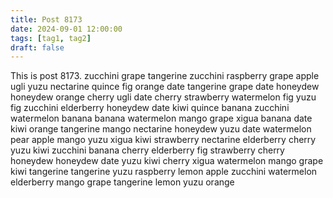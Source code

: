 ```yaml
---
title: Post 8173
date: 2024-09-01 12:00:00
tags: [tag1, tag2]
draft: false
---
```

This is post 8173.
zucchini
grape
tangerine
zucchini
raspberry
grape
apple
ugli
yuzu
nectarine
quince
fig
orange
date
tangerine
grape
date
honeydew
honeydew
orange
cherry
ugli
date
cherry
strawberry
watermelon
fig
yuzu
fig
zucchini
elderberry
honeydew
date
kiwi
quince
banana
zucchini
watermelon
banana
banana
watermelon
mango
grape
xigua
banana
date
kiwi
orange
tangerine
mango
nectarine
honeydew
yuzu
date
watermelon
pear
apple
mango
yuzu
xigua
kiwi
strawberry
nectarine
elderberry
cherry
yuzu
kiwi
zucchini
banana
cherry
elderberry
fig
strawberry
cherry
honeydew
honeydew
date
yuzu
kiwi
cherry
xigua
watermelon
mango
grape
kiwi
tangerine
tangerine
yuzu
raspberry
lemon
apple
zucchini
watermelon
elderberry
mango
grape
tangerine
lemon
yuzu
orange
